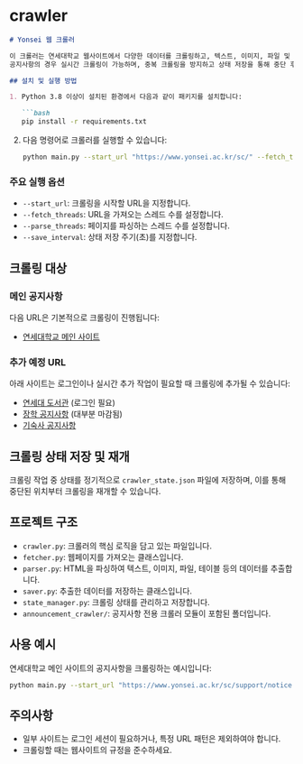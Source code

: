 # crawler

```markdown
# Yonsei 웹 크롤러

이 크롤러는 연세대학교 웹사이트에서 다양한 데이터를 크롤링하고, 텍스트, 이미지, 파일 및 테이블 데이터를 수집하여 JSON 형식으로 저장합니다.
공지사항의 경우 실시간 크롤링이 가능하며, 중복 크롤링을 방지하고 상태 저장을 통해 중단 후 재개가 가능합니다.

## 설치 및 실행 방법

1. Python 3.8 이상이 설치된 환경에서 다음과 같이 패키지를 설치합니다:

   ```bash
   pip install -r requirements.txt
   ```

2. 다음 명령어로 크롤러를 실행할 수 있습니다:

   ```bash
   python main.py --start_url "https://www.yonsei.ac.kr/sc/" --fetch_threads 3 --parse_threads 5 --save_interval 10
   ```

### 주요 실행 옵션

- `--start_url`: 크롤링을 시작할 URL을 지정합니다.
- `--fetch_threads`: URL을 가져오는 스레드 수를 설정합니다.
- `--parse_threads`: 페이지를 파싱하는 스레드 수를 설정합니다.
- `--save_interval`: 상태 저장 주기(초)를 지정합니다.

## 크롤링 대상

### 메인 공지사항

다음 URL은 기본적으로 크롤링이 진행됩니다:

- [연세대학교 메인 사이트](https://www.yonsei.ac.kr/sc/)

### 추가 예정 URL

아래 사이트는 로그인이나 실시간 추가 작업이 필요할 때 크롤링에 추가될 수 있습니다:

- [연세대 도서관](https://library.yonsei.ac.kr/bbs/list/1) (로그인 필요)
- [장학 공지사항](https://www.yonsei.ac.kr/sc/support/scholarship.jsp) (대부분 마감됨)
- [기숙사 공지사항](https://yicdorm.yonsei.ac.kr/board.asp?mid=m05_07)

## 크롤링 상태 저장 및 재개

크롤링 작업 중 상태를 정기적으로 `crawler_state.json` 파일에 저장하며, 이를 통해 중단된 위치부터 크롤링을 재개할 수 있습니다.

## 프로젝트 구조

- `crawler.py`: 크롤러의 핵심 로직을 담고 있는 파일입니다.
- `fetcher.py`: 웹페이지를 가져오는 클래스입니다.
- `parser.py`: HTML을 파싱하여 텍스트, 이미지, 파일, 테이블 등의 데이터를 추출합니다.
- `saver.py`: 추출한 데이터를 저장하는 클래스입니다.
- `state_manager.py`: 크롤링 상태를 관리하고 저장합니다.
- `announcement_crawler/`: 공지사항 전용 크롤러 모듈이 포함된 폴더입니다.

## 사용 예시

연세대학교 메인 사이트의 공지사항을 크롤링하는 예시입니다:

```bash
python main.py --start_url "https://www.yonsei.ac.kr/sc/support/notice.jsp" --fetch_threads 3 --parse_threads 5 --save_interval 10
```

## 주의사항

- 일부 사이트는 로그인 세션이 필요하거나, 특정 URL 패턴은 제외하여야 합니다.
- 크롤링할 때는 웹사이트의 규정을 준수하세요.
